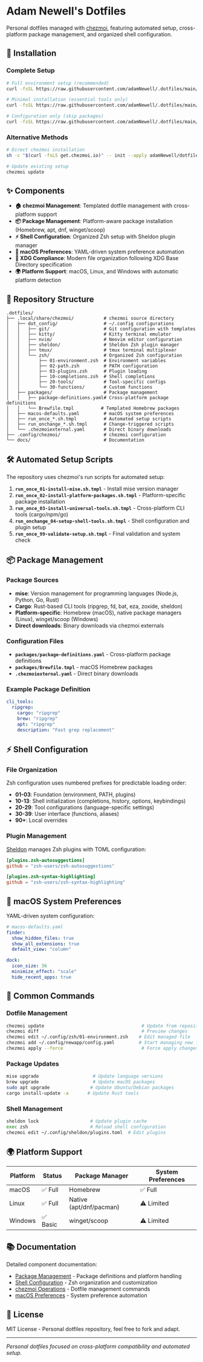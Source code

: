 # Adam Newell's Dotfiles

Personal dotfiles managed with [chezmoi](https://www.chezmoi.io/), featuring automated setup, cross-platform package management, and organized shell configuration.

## 🚀 Installation

### Complete Setup

```bash
# Full environment setup (recommended)
curl -fsSL https://raw.githubusercontent.com/adamNewell/.dotfiles/main/setup.sh | bash

# Minimal installation (essential tools only)
curl -fsSL https://raw.githubusercontent.com/adamNewell/.dotfiles/main/setup.sh | bash -s -- --minimal

# Configuration only (skip packages)
curl -fsSL https://raw.githubusercontent.com/adamNewell/.dotfiles/main/setup.sh | bash -s -- --skip-packages
```

### Alternative Methods

```bash
# Direct chezmoi installation
sh -c "$(curl -fsLS get.chezmoi.io)" -- init --apply adamNewell/dotfiles

# Update existing setup
chezmoi update
```

## ✨ Components

- **🏠 chezmoi Management**: Templated dotfile management with cross-platform support
- **📦 Package Management**: Platform-aware package installation (Homebrew, apt, dnf, winget/scoop)
- **⚡ Shell Configuration**: Organized Zsh setup with Sheldon plugin manager
- **🎨 macOS Preferences**: YAML-driven system preference automation
- **🔧 XDG Compliance**: Modern file organization following XDG Base Directory specification
- **🌍 Platform Support**: macOS, Linux, and Windows with automatic platform detection

## 📁 Repository Structure

```
.dotfiles/
├── .local/share/chezmoi/           # chezmoi source directory
│   ├── dot_config/                 # ~/.config configurations
│   │   ├── git/                    # Git configuration with templates
│   │   ├── kitty/                  # Kitty terminal emulator
│   │   ├── nvim/                   # Neovim editor configuration
│   │   ├── sheldon/                # Sheldon Zsh plugin manager
│   │   ├── tmux/                   # tmux terminal multiplexer
│   │   └── zsh/                    # Organized Zsh configuration
│   │       ├── 01-environment.zsh  # Environment variables
│   │       ├── 02-path.zsh         # PATH configuration
│   │       ├── 03-plugins.zsh      # Plugin loading
│   │       ├── 10-completions.zsh  # Shell completions
│   │       ├── 20-tools/           # Tool-specific configs
│   │       └── 30-functions/       # Custom functions
│   ├── packages/                   # Package management
│   │   ├── package-definitions.yaml# Cross-platform package definitions
│   │   └── Brewfile.tmpl          # Templated Homebrew packages
│   ├── macos-defaults.yaml         # macOS system preferences
│   ├── run_once_*.sh.tmpl          # Automated setup scripts
│   ├── run_onchange_*.sh.tmpl      # Change-triggered scripts
│   └── .chezmoiexternal.yaml       # Direct binary downloads
├── .config/chezmoi/                # chezmoi configuration
└── docs/                           # Documentation
```

## 🛠️ Automated Setup Scripts

The repository uses chezmoi's run scripts for automated setup:

1. **`run_once_01-install-mise.sh.tmpl`** - Install mise version manager
2. **`run_once_02-install-platform-packages.sh.tmpl`** - Platform-specific package installation
3. **`run_once_03-install-universal-tools.sh.tmpl`** - Cross-platform CLI tools (cargo/npm/go)
4. **`run_onchange_04-setup-shell-tools.sh.tmpl`** - Shell configuration and plugin setup
5. **`run_once_99-validate-setup.sh.tmpl`** - Final validation and system check

## 📦 Package Management

### Package Sources

- **mise**: Version management for programming languages (Node.js, Python, Go, Rust)
- **Cargo**: Rust-based CLI tools (ripgrep, fd, bat, eza, zoxide, sheldon)
- **Platform-specific**: Homebrew (macOS), native package managers (Linux), winget/scoop (Windows)
- **Direct downloads**: Binary downloads via chezmoi externals

### Configuration Files

- **`packages/package-definitions.yaml`** - Cross-platform package definitions
- **`packages/Brewfile.tmpl`** - macOS Homebrew packages
- **`.chezmoiexternal.yaml`** - Direct binary downloads

### Example Package Definition

```yaml
cli_tools:
  ripgrep:
    cargo: "ripgrep"
    brew: "ripgrep"
    apt: "ripgrep"
    description: "Fast grep replacement"
```

## ⚡ Shell Configuration

### File Organization

Zsh configuration uses numbered prefixes for predictable loading order:

- **01-03**: Foundation (environment, PATH, plugins)
- **10-13**: Shell initialization (completions, history, options, keybindings)
- **20-29**: Tool configurations (language-specific settings)
- **30-39**: User interface (functions, aliases)
- **90+**: Local overrides

### Plugin Management

[Sheldon](https://github.com/rossmacarthur/sheldon) manages Zsh plugins with TOML configuration:

```toml
[plugins.zsh-autosuggestions]
github = "zsh-users/zsh-autosuggestions"

[plugins.zsh-syntax-highlighting]
github = "zsh-users/zsh-syntax-highlighting"
```

## 🍎 macOS System Preferences

YAML-driven system configuration:

```yaml
# macos-defaults.yaml
finder:
  show_hidden_files: true
  show_all_extensions: true
  default_view: "column"

dock:
  icon_size: 36
  minimize_effect: "scale"
  hide_recent_apps: true
```

## 🔧 Common Commands

### Dotfile Management

```bash
chezmoi update                                    # Update from repository
chezmoi diff                                      # Preview changes
chezmoi edit ~/.config/zsh/01-environment.zsh    # Edit managed file
chezmoi add ~/.config/newapp/config.yaml         # Start managing new file
chezmoi apply --force                             # Force apply changes
```

### Package Updates

```bash
mise upgrade                    # Update language versions
brew upgrade                    # Update macOS packages
sudo apt upgrade               # Update Ubuntu/Debian packages
cargo install-update -a       # Update Rust tools
```

### Shell Management

```bash
sheldon lock                   # Update plugin cache
exec zsh                       # Reload shell configuration
chezmoi edit ~/.config/sheldon/plugins.toml  # Edit plugins
```

## 🌍 Platform Support

| Platform | Status | Package Manager | System Preferences |
|----------|--------|-----------------|-------------------|
| macOS | ✅ Full | Homebrew | ✅ Full |
| Linux | ✅ Full | Native (apt/dnf/pacman) | ⚠️ Limited |
| Windows | ✅ Basic | winget/scoop | ⚠️ Limited |

## 📚 Documentation

Detailed component documentation:

- [Package Management](docs/PACKAGE_MANAGEMENT.md) - Package definitions and platform handling
- [Shell Configuration](docs/SHELL_CONFIGURATION.md) - Zsh organization and customization
- [chezmoi Operations](docs/CHEZMOI_USAGE.md) - Dotfile management commands
- [macOS Preferences](docs/MACOS_SETUP.md) - System preference automation

## 📄 License

MIT License - Personal dotfiles repository, feel free to fork and adapt.

---

*Personal dotfiles focused on cross-platform compatibility and automated setup.*